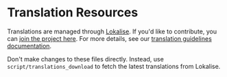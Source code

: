 # Translation Resources
Translations are managed through [Lokalise](https://lokalise.co/). If you'd like to contribute, you can [join the project here](https://lokalise.co/signup/3420425759f6d6d241f598.13594006/all/). For more details, see our [translation guidelines documentation](https://open-peer-power.io/developers/frontend_translation/).

Don't make changes to these files directly. Instead, use `script/translations_download` to fetch the latest translations from Lokalise.
